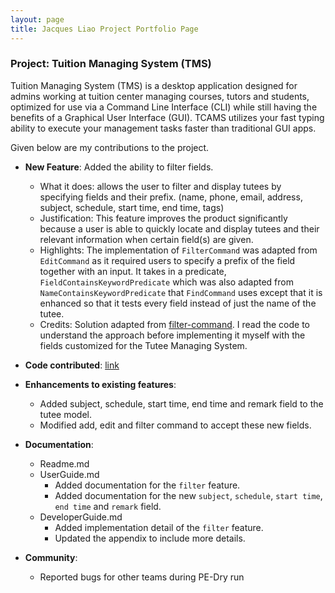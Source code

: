 ```yaml
---
layout: page
title: Jacques Liao Project Portfolio Page
---
```


### Project: Tuition Managing System (TMS)

Tuition Managing System (TMS) is a desktop application designed for admins working at tuition center managing courses, tutors and students, optimized for use via a Command Line Interface (CLI) while still having the benefits of a Graphical User Interface (GUI). TCAMS utilizes your fast typing ability to execute your management tasks faster than traditional GUI apps.

Given below are my contributions to the project.

* **New Feature**: Added the ability to filter fields.
  * What it does: allows the user to filter and display tutees by specifying fields and their prefix. (name, phone, email, address, subject, schedule, start time, end time, tags)
  * Justification: This feature improves the product significantly because a user is able to quickly locate and display tutees and their relevant information when certain field(s) are given.
  * Highlights: The implementation of `FilterCommand` was adapted from `EditCommand` as it required users to specify a prefix of the field together with an input. It takes in a predicate, `FieldContainsKeywordPredicate` which was also adapted from `NameContainsKeywordPredicate` that `FindCommand` uses except that it is enhanced so that it tests every field instead of just the name of the tutee.
  * Credits: Solution adapted from [filter-command](https://github.com/AY2223S2-CS2103T-W10-3/tp/blob/master/src/main/java/seedu/address/logic/commands/FilterCommand.java). I read the code to understand the approach before implementing it myself with the fields customized for the Tutee Managing System.

* **Code contributed**: [link](https://nus-cs2103-ay2223s2.github.io/tp-dashboard/?search=jugsliao&breakdown=true&sort=groupTitle%20dsc&sortWithin=title&since=2023-02-17&timeframe=commit&mergegroup=&groupSelect=groupByRepos&checkedFileTypes=docs~functional-code~test-code~other)

* **Enhancements to existing features**:
  * Added subject, schedule, start time, end time and remark field to the tutee model.
  * Modified add, edit and filter command to accept these new fields.
 
* **Documentation**:
  * Readme.md
  * UserGuide.md
    * Added documentation for the `filter` feature.
    * Added documentation for the new `subject`, `schedule`, `start time`, `end time` and `remark` field.
  * DeveloperGuide.md
    * Added implementation detail of the `filter` feature.
    * Updated the appendix to include more details.

* **Community**:
  * Reported bugs for other teams during PE-Dry run
